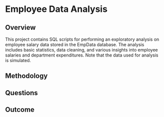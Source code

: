 # Employee Data Analysis 
## Overview
This project contains SQL scripts for performing an exploratory analysis on employee salary data stored in the EmpData database. The analysis includes basic statistics, data cleaning, and various insights into employee salaries and department expenditures. Note that the data used for analysis is simulated.

## Methodology

## Questions

## Outcome

